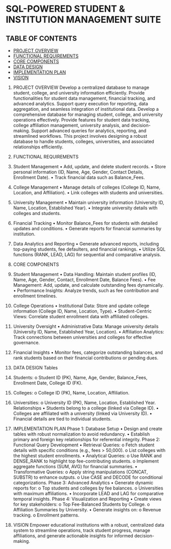 # SQL-POWERED STUDENT & INSTITUTION MANAGEMENT SUITE
## TABLE OF CONTENTS
- [PROJECT OVERVIEW](#PROJECT-OVERVIEW)
- [FUNCTIONAL REQUIREMENTS](#FUNCTIONAL-REQUIREMENTS)
- [CORE COMPONENTS](#CORE-COMPONENTS)
- [DATA DESIGN](#DATA-DESIGN)
- [IMPLEMENTATION PLAN](#IMPLEMENTATION-PLAN)
- [VISION](#VISION)



1.	PROJECT OVERVIEW
Develop a centralized database to manage student, college, and university information efficiently. Provide functionalities for student data management, financial tracking, and advanced analytics. Support query execution for reporting, data aggregation, and seamless integration of institutional data. 
Develop a comprehensive database for managing student, college, and university operations effectively. Provide features for student data tracking, college affiliation management, university analysis, and decision-making. 
Support advanced queries for analytics, reporting, and streamlined workflows. This project involves designing a robust database to handle students, colleges, universities, and associated relationships efficiently.

2.	FUNCTIONAL REQUIREMENTS

1.	Student Management
•	Add, update, and delete student records.
•	Store personal information (ID, Name, Age, Gender, Contact Details, Enrollment Date).
•	Track financial data such as Balance_Fees.
2.	College Management
•	Manage details of colleges (College ID, Name, Location, and Affiliation).
•	Link colleges with students and universities.
3.	University Management
•	Maintain university information (University ID, Name, Location, Established Year).
•	Integrate university details with colleges and students.
4.	Financial Tracking
•	Monitor Balance_Fees for students with detailed updates and conditions.
•	Generate reports for financial summaries by institution.
5.	Data Analytics and Reporting
•	Generate advanced reports, including top-paying students, fee defaulters, and financial rankings.
•	Utilize SQL functions (RANK, LEAD, LAG) for sequential and comparative analysis.
3.	CORE COMPONENTS
1. Student Management
•	Data Handling: Maintain student profiles (ID, Name, Age, Gender, Contact, Enrollment Date, Balance Fees).
•	Fee Management: Add, update, and calculate outstanding fees dynamically.
•	Performance Insights: Analyze trends, such as fee contribution and enrollment timelines.
2. College Operations
•	Institutional Data: Store and update college information (College ID, Name, Location, Type).
•	Student-Centric Views: Correlate student enrollment data with affiliated colleges.
3. University Oversight
•	Administrative Data: Manage university details (University ID, Name, Established Year, Location).
•	Affiliation Analytics: Track connections between universities and colleges for effective governance.
4. Financial Insights
•	Monitor fees, categorize outstanding balances, and rank students based on their financial contributions or pending dues.

4.	DATA DESIGN
Tables
1.	Students:
o	Student ID (PK), Name, Age, Gender, Balance_Fees, Enrollment Date, College ID (FK).
2.	Colleges:
o	College ID (PK), Name, Location, Affiliation.
3.	Universities:
o	University ID (PK), Name, Location, Established Year.
Relationships
•	Students belong to a college (linked via College ID).
•	Colleges are affiliated with a university (linked via University ID).
•	Financial details are tied to individual students.

5.	IMPLEMENTATION PLAN
Phase 1: Database Setup
•	Design and create tables with robust normalization to avoid redundancy.
•	Establish primary and foreign key relationships for referential integrity.
Phase 2: Functional Query Development
•	Retrieval Queries:
o	Fetch student details with specific conditions (e.g., fees > 50,000).
o	List colleges with the highest student enrollments.
•	Analytical Queries:
o	Use RANK and DENSE_RANK to highlight top fee-contributing students.
o	Implement aggregate functions (SUM, AVG) for financial summaries.
•	Transformative Queries:
o	Apply string manipulations (CONCAT, SUBSTR) to enhance outputs.
o	Use CASE and DECODE for conditional categorizations.
Phase 3: Advanced Analytics
•	Generate dynamic reports for:
o	Top students and colleges by fee balances.
o	Universities with maximum affiliations.
•	Incorporate LEAD and LAG for comparative temporal insights.
Phase 4: Visualization and Reporting
•	Create views for key stakeholders:
o	Top Fee-Balanced Students by College.
o	Affiliation Summaries by University.
•	Generate insights on:
o	Revenue tracking.
o	Enrollment patterns.

6.	VISION
Empower educational institutions with a robust, centralized data system to streamline operations, track student progress, manage affiliations, and generate actionable insights for informed decision-making.

